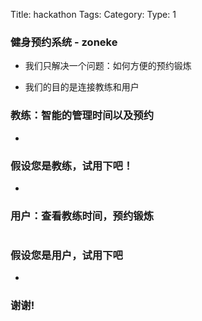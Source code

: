 Title: hackathon
Tags: 
Category: 
Type: 1

<section>
<h3>健身预约系统 - zoneke</h3>
<ul>
   <li class="fragment list-unstyled" data-fragment-index="1"><p>我们只解决一个问题：如何方便的预约锻炼</p></li>
   <li class="fragment list-unstyled" data-fragment-index="2"><p>我们的目的是连接教练和用户</p></li>
</ul>
</section>

<section>
<h3>教练：智能的管理时间以及预约</h3>
<ul>
    <li class="fragment list-unstyled" data-fragment-index="1"> <img src="http://zoneke-img.b0.upaiyun.com/e08ca0c4708b698c52a61bc4fe02876e.jpg" alt=""> </li>
</ul>
</section>

<section>
<h3>假设您是教练，试用下吧！</h3>
<ul>
    <li class="fragment list-unstyled" data-fragment-index="1"> <img src="http://zoneke-img.b0.upaiyun.com/9d89a8cbf54c4b4a3014a41a7272005b.jpg" alt=""> </li>
</ul>
</section>

<section>
<section>
<h3>用户：查看教练时间，预约锻炼</h3>
</section>

<section>
<img src="http://zoneke-img.b0.upaiyun.com/9414780123a07e17ccd12330c5ac0b31.jpg" alt="">
</section>

<section>
<img src="http://zoneke-img.b0.upaiyun.com/95607ef771be68155c64a9f00ec0338a.jpg" alt="">
</section>

</section>

<section>
<h3>假设您是用户，试用下吧</h3>
<ul>
    <li class="fragment list-unstyled" data-fragment-index="1"> <img src="http://zoneke-img.b0.upaiyun.com/22d89a71acd8a1376840cc3ea162f5f2.jpg" alt=""> </li>

</ul>
</section>


<section>
<h3>谢谢!</h3>
</section>
